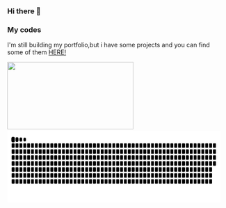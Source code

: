 ### Hi there 👋
### My codes
<p>I'm still building my portfolio,but i have some projects and you can find some of them <a href="https://github.com/iagoln?tab=repositories">HERE!</a> </p>
<div>
  <p>
    <img  width="290" height="155" src="https://github-readme-stats.vercel.app/api?username=carloscrw&show_icons=true&hide_border=false&line_height=20&title_color=b964e7&icon_color=7b787d&show_owner=true&theme=ocean_dark"/>
    <img  width="490" height="165" src="https://raw.githubusercontent.com/carloscrw/carloscrw/output/github-contribution-grid-snake-dark.svg#gh-dark-mode-only"/>
  </p>    
</div>




